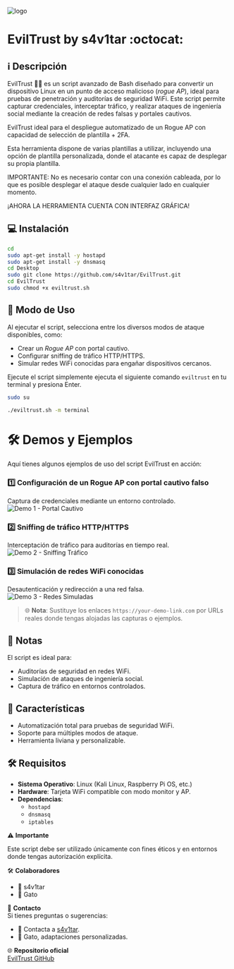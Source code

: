 ﻿![logo](https://github.com/AAAAAEXQOSyIpN2JZ0ehUQ/evilTrust/blob/master/images/inicio.png)

# EvilTrust by s4v1tar :octocat: 

## :information_source: Descripción 
EvilTrust 🕵️‍♂️ es un script avanzado de Bash diseñado para convertir un dispositivo Linux en un punto de acceso malicioso (*rogue AP*), ideal para pruebas de penetración y auditorías de seguridad WiFi. Este script permite capturar credenciales, interceptar tráfico, y realizar ataques de ingeniería social mediante la creación de redes falsas y portales cautivos.  

EvilTrust ideal para el despliegue automatizado de un Rogue AP con capacidad de selección de plantilla + 2FA.

Esta herramienta dispone de varias plantillas a utilizar, incluyendo una opción de plantilla personalizada, donde el atacante es capaz de desplegar su propia plantilla.

IMPORTANTE: No es necesario contar con una conexión cableada, por lo que es posible desplegar el ataque desde cualquier lado en cualquier momento.

¡AHORA LA HERRAMIENTA CUENTA CON INTERFAZ GRÁFICA!

## :computer: Instalación
```bash
cd
sudo apt-get install -y hostapd
sudo apt-get install -y dnsmasq
cd Desktop
sudo git clone https://github.com/s4v1tar/EvilTrust.git
cd EvilTrust
sudo chmod +x eviltrust.sh
```

## :rocket: Modo de Uso
  
Al ejecutar el script, selecciona entre los diversos modos de ataque disponibles, como:  
- Crear un *Rogue AP* con portal cautivo.  
- Configurar sniffing de tráfico HTTP/HTTPS.  
- Simular redes WiFi conocidas para engañar dispositivos cercanos.  

Ejecute el script simplemente ejecuta el siguiente comando `eviltrust`  en tu terminal y presiona Enter.
```bash
sudo su
```
```bash
./eviltrust.sh -m terminal
```

# 🛠️ Demos y Ejemplos

Aquí tienes algunos ejemplos de uso del script EvilTrust en acción:  

### 1️⃣ **Configuración de un Rogue AP con portal cautivo falso**  
Captura de credenciales mediante un entorno controlado.  
![Demo 1 - Portal Cautivo](https://your-demo-link.com/demo1.png)  

### 2️⃣ **Sniffing de tráfico HTTP/HTTPS**  
Interceptación de tráfico para auditorías en tiempo real.  
![Demo 2 - Sniffing Tráfico](https://your-demo-link.com/demo2.png)  

### 3️⃣ **Simulación de redes WiFi conocidas**  
Desautenticación y redirección a una red falsa.  
![Demo 3 - Redes Simuladas](https://your-demo-link.com/demo3.png)  

> 🌐 **Nota**: Sustituye los enlaces `https://your-demo-link.com` por URLs reales donde tengas alojadas las capturas o ejemplos.


## :bookmark_tabs: Notas
  
El script es ideal para:  
- Auditorías de seguridad en redes WiFi.  
- Simulación de ataques de ingeniería social.  
- Captura de tráfico en entornos controlados.  

## :star2: Características 

- Automatización total para pruebas de seguridad WiFi.  
- Soporte para múltiples modos de ataque.  
- Herramienta liviana y personalizable.  

## :hammer_and_wrench: Requisitos
 
- **Sistema Operativo**: Linux (Kali Linux, Raspberry Pi OS, etc.)  
- **Hardware**: Tarjeta WiFi compatible con modo monitor y AP.  
- **Dependencias**:  
  - `hostapd`  
  - `dnsmasq`  
  - `iptables`  

⚠️ **Importante**  

Este script debe ser utilizado únicamente con fines éticos y en entornos donde tengas autorización explícita.  

🛠️ **Colaboradores**  
- 👤 s4v1tar  
- 🐾 Gato  

📧 **Contacto**  
Si tienes preguntas o sugerencias:  
- 👥 Contacta a [s4v1tar](https://github.com/s4v1tar).  
- 🐾 Gato, adaptaciones personalizadas.  

🌐 **Repositorio oficial**  
[EvilTrust GitHub](https://github.com/s4v1tar/EvilTrust)
